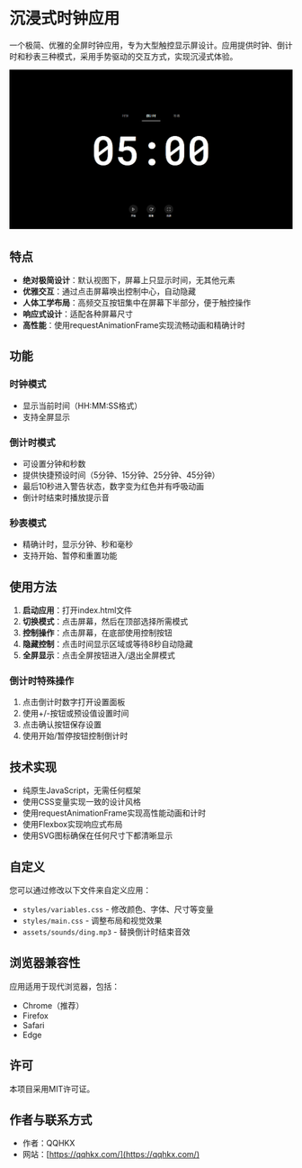 # 沉浸式时钟应用

一个极简、优雅的全屏时钟应用，专为大型触控显示屏设计。应用提供时钟、倒计时和秒表三种模式，采用手势驱动的交互方式，实现沉浸式体验。

![网页截图](example.png)

## 特点

- **绝对极简设计**：默认视图下，屏幕上只显示时间，无其他元素
- **优雅交互**：通过点击屏幕唤出控制中心，自动隐藏
- **人体工学布局**：高频交互按钮集中在屏幕下半部分，便于触控操作
- **响应式设计**：适配各种屏幕尺寸
- **高性能**：使用requestAnimationFrame实现流畅动画和精确计时

## 功能

### 时钟模式
- 显示当前时间（HH:MM:SS格式）
- 支持全屏显示

### 倒计时模式
- 可设置分钟和秒数
- 提供快捷预设时间（5分钟、15分钟、25分钟、45分钟）
- 最后10秒进入警告状态，数字变为红色并有呼吸动画
- 倒计时结束时播放提示音

### 秒表模式
- 精确计时，显示分钟、秒和毫秒
- 支持开始、暂停和重置功能

## 使用方法

1. **启动应用**：打开index.html文件
2. **切换模式**：点击屏幕，然后在顶部选择所需模式
3. **控制操作**：点击屏幕，在底部使用控制按钮
4. **隐藏控制**：点击时间显示区域或等待8秒自动隐藏
5. **全屏显示**：点击全屏按钮进入/退出全屏模式

### 倒计时特殊操作

1. 点击倒计时数字打开设置面板
2. 使用+/-按钮或预设值设置时间
3. 点击确认按钮保存设置
4. 使用开始/暂停按钮控制倒计时

## 技术实现

- 纯原生JavaScript，无需任何框架
- 使用CSS变量实现一致的设计风格
- 使用requestAnimationFrame实现高性能动画和计时
- 使用Flexbox实现响应式布局
- 使用SVG图标确保在任何尺寸下都清晰显示

## 自定义

您可以通过修改以下文件来自定义应用：

- `styles/variables.css` - 修改颜色、字体、尺寸等变量
- `styles/main.css` - 调整布局和视觉效果
- `assets/sounds/ding.mp3` - 替换倒计时结束音效

## 浏览器兼容性

应用适用于现代浏览器，包括：

- Chrome（推荐）
- Firefox
- Safari
- Edge

## 许可

本项目采用MIT许可证。

## 作者与联系方式

- 作者：QQHKX
- 网站：[https://qqhkx.com/](https://qqhkx.com/)